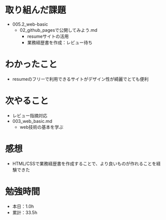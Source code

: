# 取り組んだ課題
* 005.2_web-basic
  * 02_github_pagesで公開してみよう.md
    * resumeサイトの活用
    * 業務経歴書を作成：レビュー待ち

# わかったこと
* resumeのフリーで利用できるサイトがデザイン性が綺麗でとても便利

# 次やること
* レビュー指摘対応
* 003_web_basic.md
  * web技術の基本を学ぶ

# 感想
* HTML/CSSで業務経歴書を作成することで、より良いものが作れることを経験できた

# 勉強時間
* 本日：1.0h
* 累計：33.5h
